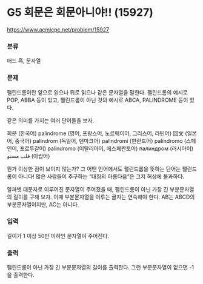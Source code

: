 # G5 회문은 회문아니야!! (15927)

https://www.acmicpc.net/problem/15927

### 분류

애드 혹, 문자열

### 문제

팰린드롬이란 앞으로 읽으나 뒤로 읽으나 같은 문자열을 말한다. 팰린드롬의 예시로 POP, ABBA 등이 있고, 팰린드롬이 아닌 것의 예시로 ABCA, PALINDROME 등이 있다.

같은 의미를 가지는 여러 단어들을 보자.

회문 (한국어)
palindrome (영어, 프랑스어, 노르웨이어, 그리스어, 라틴어)
回文 (일본어, 중국어)
palindrom (독일어, 덴마크어)
palindromi (핀란드어)
palíndromo (스페인어, 포르투갈어)
palindromo (이탈리아어, 에스페란토어)
палиндром (러시아어)
قلب مستو (아랍어)

뭔가 이상한 점이 보이지 않는가? 그 어떤 언어에서도 팰린드롬을 뜻하는 단어는 팰린드롬이 아니다! 많은 사람들이 추구하는 “대칭의 아름다움”은 그저 허상에 불과하다.

알파벳 대문자로 이루어진 문자열이 주어졌을 때, 팰린드롬이 아닌 가장 긴 부분문자열의 길이를 구해 보자. 이때 부분문자열을 이루는 글자는 연속해야 한다. AB는 ABCD의 부분문자열이지만, AC는 아니다.

### 입력 

길이가 1 이상 50만 이하인 문자열이 주어진다.

### 출력 

팰린드롬이 아닌 가장 긴 부분문자열의 길이를 출력한다. 그런 부분문자열이 없으면 -1을 출력한다.